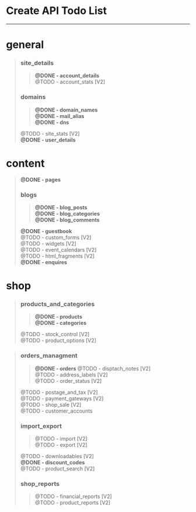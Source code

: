 # Create API Todo List
------------------------

general
=======

> ### site_details  
>
> > **@DONE - account_details**  
> > @TODO - account_stats [V2]  
>
>
> ### domains  
> 
> > **@DONE - domain_names**  
> > **@DONE - mail_alias**  
> > **@DONE - dns**  
>
> @TODO	- site_stats [V2]  
> **@DONE - user_details**

content
=======

> **@DONE - pages**  
> 
> ### blogs  
> 
> > __@DONE - blog_posts__  
> > __@DONE	- blog_categories__  
> > __@DONE	- blog_comments__  
>
> **@DONE - guestbook**  
> @TODO	- custom_forms [V2]  
> @TODO	- widgets [V2]  
> @TODO	- event_calendars [V2]  
> @TODO	- html_fragments [V2]  
> **@DONE - enquires**  

shop
====

> ### products_and_categories  
>
> > **@DONE		- products**  
> > **@DONE		- categories**  
>
> @TODO	- stock_control [V2]  
> @TODO	- product_options [V2]  

> ### orders_managment  
>
> > **@DONE	- orders**
> > @TODO - disptach_notes [V2]  
> > @TODO - address_labels [V2]  
> > @TODO - order_status [V2]  
>
> @TODO	- postage_and_tax [V2]  
> @TODO	- payment_gateways [V2]  
> @TODO	- shop_sale [V2]  
> @TODO	- customer_accounts 
>
> ### import_export  
>
> > @TODO - import [V2]  
> > @TODO - export [V2]  
>
> @TODO	- downloadables [V2]  
> **@DONE	- discount_codes**  
> @TODO	- product_search [V2]  
>
> ### shop_reports  
> > @TODO		- financial_reports [V2]  
> > @TODO		- product_reports [V2]  
>